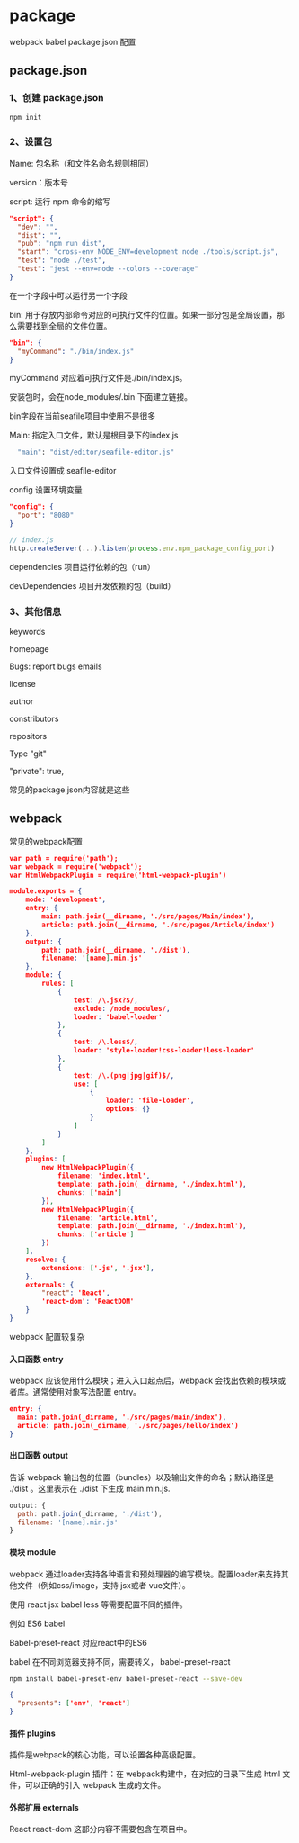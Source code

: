 # package

webpack babel package.json 配置

## package.json

### 1、创建 package.json

~~~bash 
npm init
~~~

### 2、设置包

Name: 包名称（和文件名命名规则相同）

version：版本号

script: 运行 npm 命令的缩写

~~~json
"script": {
  "dev": "",
  "dist": "",
  "pub": "npm run dist",
  "start": "cross-env NODE_ENV=development node ./tools/script.js",
  "test": "node ./test",
  "test": "jest --env=node --colors --coverage"
}
~~~

在一个字段中可以运行另一个字段

bin: 用于存放内部命令对应的可执行文件的位置。如果一部分包是全局设置，那么需要找到全局的文件位置。

~~~json
"bin": {
  "myCommand": "./bin/index.js"
}
~~~

myCommand 对应着可执行文件是./bin/index.js。

安装包时，会在node_modules/.bin 下面建立链接。

bin字段在当前seafile项目中使用不是很多



Main: 指定入口文件，默认是根目录下的index.js

~~~bash
  "main": "dist/editor/seafile-editor.js"
~~~

入口文件设置成 seafile-editor



config 设置环境变量

~~~json
"config": {
  "port": "8080"
}
~~~

~~~js
// index.js
http.createServer(...).listen(process.env.npm_package_config_port)
~~~

dependencies 项目运行依赖的包（run）

devDependencies 项目开发依赖的包（build）



### 3、其他信息

keywords

homepage

Bugs: report bugs emails

license

author

constributors

repositors

Type "git"

"private": true,

常见的package.json内容就是这些



## webpack

常见的webpack配置

~~~json
var path = require('path');
var webpack = require('webpack');
var HtmlWebpackPlugin = require('html-webpack-plugin')

module.exports = {
    mode: 'development',
    entry: {
        main: path.join(__dirname, './src/pages/Main/index'),
        article: path.join(__dirname, './src/pages/Article/index')
    },
    output: {
        path: path.join(__dirname, './dist'),
        filename: '[name].min.js'
    },
    module: {
        rules: [
            {
                test: /\.jsx?$/,
                exclude: /node_modules/,
                loader: 'babel-loader'
            },
            {
                test: /\.less$/,
                loader: 'style-loader!css-loader!less-loader'
            },
            {
                test: /\.(png|jpg|gif)$/,
                use: [
                    {
                        loader: 'file-loader',
                        options: {}
                    }
                ]
            }
        ]
    },
    plugins: [
        new HtmlWebpackPlugin({
            filename: 'index.html',
            template: path.join(__dirname, './index.html'),
            chunks: ['main']
        }),
        new HtmlWebpackPlugin({
            filename: 'article.html',
            template: path.join(__dirname, './index.html'),
            chunks: ['article']
        })
    ],
    resolve: {
        extensions: ['.js', '.jsx'],
    },
    externals: {
        "react": 'React',
        'react-dom': 'ReactDOM'
    }
}

~~~

webpack 配置较复杂

#### 入口函数 entry

webpack 应该使用什么模块；进入入口起点后，webpack 会找出依赖的模块或者库。通常使用对象写法配置 entry。

~~~json
entry: {
  main: path.join(_dirname, './src/pages/main/index'),
  article: path.join(_dirname, './src/pages/hello/index')
} 
~~~

#### 出口函数 output

告诉 webpack 输出包的位置（bundles）以及输出文件的命名；默认路径是 ./dist 。这里表示在 ./dist 下生成 main.min.js.

~~~js
output: {
  path: path.join(_dirname, './dist'),
  filename: '[name].min.js'
}
~~~

#### 模块 module

webpack 通过loader支持各种语言和预处理器的编写模块。配置loader来支持其他文件（例如css/image，支持 jsx或者 vue文件）。

使用 react jsx babel less 等需要配置不同的插件。

例如 ES6 babel 

Babel-preset-react 对应react中的ES6

babel 在不同浏览器支持不同，需要转义， babel-preset-react

~~~bash
npm install babel-preset-env babel-preset-react --save-dev
~~~

~~~json
{
  "presents": ['env', 'react']
}
~~~

#### 插件 plugins

插件是webpack的核心功能，可以设置各种高级配置。

Html-webpack-plugin 插件：在 webpack构建中，在对应的目录下生成 html 文件，可以正确的引入 webpack 生成的文件。

#### 外部扩展 externals 

React  react-dom 这部分内容不需要包含在项目中。

